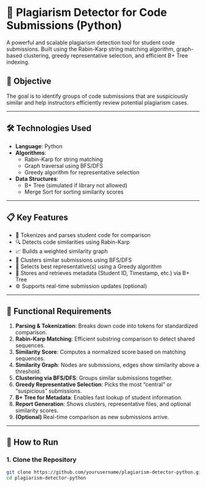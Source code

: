 # 🧠 Plagiarism Detector for Code Submissions (Python)

A powerful and scalable plagiarism detection tool for student code submissions. Built using the Rabin-Karp string matching algorithm, graph-based clustering, greedy representative selection, and efficient B+ Tree indexing.

## 🎯 Objective

The goal is to identify groups of code submissions that are suspiciously similar and help instructors efficiently review potential plagiarism cases.

---

## 🛠 Technologies Used

- **Language**: Python
- **Algorithms**:
  - Rabin-Karp for string matching
  - Graph traversal using BFS/DFS
  - Greedy algorithm for representative selection
- **Data Structures**:
  - B+ Tree (simulated if library not allowed)
  - Merge Sort for sorting similarity scores

---

## 📋 Key Features

- 📄 Tokenizes and parses student code for comparison
- 🔍 Detects code similarities using Rabin-Karp
- 📈 Builds a weighted similarity graph
- 🧱 Clusters similar submissions using BFS/DFS
- 🌟 Selects best representative(s) using a Greedy algorithm
- 📂 Stores and retrieves metadata (Student ID, Timestamp, etc.) via B+ Tree
- ⚙️ Supports real-time submission updates (optional)

---

## 📌 Functional Requirements

1. **Parsing & Tokenization**: Breaks down code into tokens for standardized comparison.
2. **Rabin-Karp Matching**: Efficient substring comparison to detect shared sequences.
3. **Similarity Score**: Computes a normalized score based on matching sequences.
4. **Similarity Graph**: Nodes are submissions, edges show similarity above a threshold.
5. **Clustering via BFS/DFS**: Groups similar submissions together.
6. **Greedy Representative Selection**: Picks the most “central” or “suspicious” submissions.
7. **B+ Tree for Metadata**: Enables fast lookup of student information.
8. **Report Generation**: Shows clusters, representative files, and optional similarity scores.
9. **(Optional)** Real-time comparison as new submissions arrive.

---

## 🧪 How to Run

### 1. Clone the Repository

```bash
git clone https://github.com/yourusername/plagiarism-detector-python.git
cd plagiarism-detector-python
